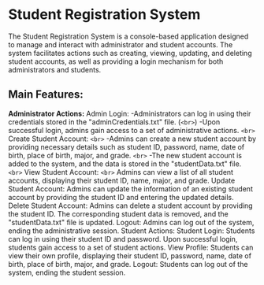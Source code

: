 # Student Registration System

The Student Registration System is a console-based application designed to manage and interact with administrator and student accounts. The system facilitates actions such as creating, viewing, updating, and deleting student accounts, as well as providing a login mechanism for both administrators and students.

## Main Features:

**Administrator Actions:**
  Admin Login:
    -Administrators can log in using their credentials stored in the "adminCredentials.txt" file. (`<br>`)
    -Upon successful login, admins gain access to a set of administrative actions. `<br>`
  Create Student Account: `<br>`
    -Admins can create a new student account by providing necessary details such as student ID, password, name, date of           birth, place of birth, major, and grade. `<br>`
    -The new student account is added to the system, and the data is stored in the "studentData.txt" file. `<br>`
  View Student Account: `<br>`
Admins can view a list of all student accounts, displaying their student ID, name, major, and grade.
Update Student Account:
Admins can update the information of an existing student account by providing the student ID and entering the updated details.
Delete Student Account:
Admins can delete a student account by providing the student ID. The corresponding student data is removed, and the "studentData.txt" file is updated.
Logout:
Admins can log out of the system, ending the administrative session.
Student Actions:
Student Login:
Students can log in using their student ID and password.
Upon successful login, students gain access to a set of student actions.
View Profile:
Students can view their own profile, displaying their student ID, password, name, date of birth, place of birth, major, and grade.
Logout:
Students can log out of the system, ending the student session.

